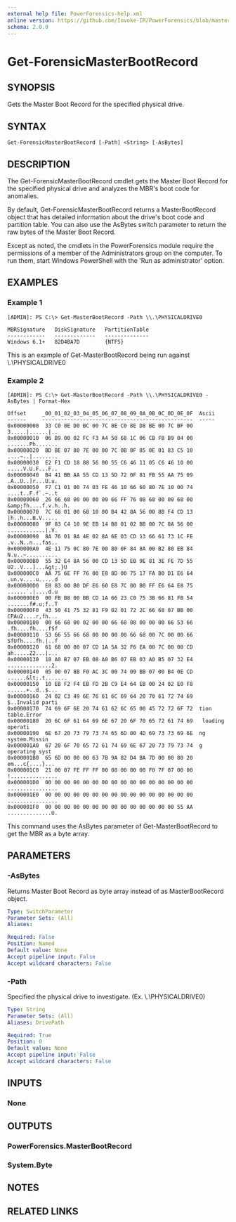 ```yaml
---
external help file: PowerForensics-help.xml
online version: https://github.com/Invoke-IR/PowerForensics/blob/master/Modules/PowerForensics/docs/Get-ForensicMasterBootRecord.md
schema: 2.0.0
---
```


# Get-ForensicMasterBootRecord

## SYNOPSIS
Gets the Master Boot Record for the specified physical drive.

## SYNTAX

```
Get-ForensicMasterBootRecord [-Path] <String> [-AsBytes]
```

## DESCRIPTION
The Get-ForensicMasterBootRecord cmdlet gets the Master Boot Record for the specified physical drive and analyzes the MBR's boot code for anomalies.

By default, Get-ForensicMasterBootRecord returns a MasterBootRecord object that has detailed information about the drive&apos;s boot code and partition table. You can also use the AsBytes switch parameter to return the raw bytes of the Master Boot Record.

Except as noted, the cmdlets in the PowerForensics module require the permissions of a member of the Administrators group on the computer. To run them, start Windows PowerShell with the 'Run as administrator' option.

## EXAMPLES

### Example 1
```
[ADMIN]: PS C:\> Get-MasterBootRecord -Path \\.\PHYSICALDRIVE0

MBRSignature   DiskSignature   PartitionTable
------------   -------------   --------------
Windows 6.1+   82D4BA7D        {NTFS}
```

This is an example of Get-MasterBootRecord being run against \\.\PHYSICALDRIVE0

### Example 2
```
[ADMIN]: PS C:\> Get-MasterBootRecord -Path \\.\PHYSICALDRIVE0 -AsBytes | Format-Hex

Offset     _00_01_02_03_04_05_06_07_08_09_0A_0B_0C_0D_0E_0F  Ascii
------     ------------------------------------------------  -----
0x00000000  33 C0 8E D0 BC 00 7C 8E C0 8E D8 BE 00 7C BF 00  3.....|......|..
0x00000010  06 B9 00 02 FC F3 A4 50 68 1C 06 CB FB B9 04 00  .......Ph.......
0x00000020  BD BE 07 80 7E 00 00 7C 0B 0F 85 0E 01 83 C5 10  ....~..|........
0x00000030  E2 F1 CD 18 88 56 00 55 C6 46 11 05 C6 46 10 00  .....V.U.F...F..
0x00000040  B4 41 BB AA 55 CD 13 5D 72 0F 81 FB 55 AA 75 09  .A..U..]r...U.u.
0x00000050  F7 C1 01 00 74 03 FE 46 10 66 60 80 7E 10 00 74  ....t..F.f`.~..t
0x00000060  26 66 68 00 00 00 00 66 FF 76 08 68 00 00 68 00  &amp;fh....f.v.h..h.
0x00000070  7C 68 01 00 68 10 00 B4 42 8A 56 00 8B F4 CD 13  |h..h...B.V.....
0x00000080  9F 83 C4 10 9E EB 14 B8 01 02 BB 00 7C 8A 56 00  ............|.V.
0x00000090  8A 76 01 8A 4E 02 8A 6E 03 CD 13 66 61 73 1C FE  .v..N..n...fas..
0x000000A0  4E 11 75 0C 80 7E 00 80 0F 84 8A 00 B2 80 EB 84  N.u..~..........
0x000000B0  55 32 E4 8A 56 00 CD 13 5D EB 9E 81 3E FE 7D 55  U2..V...]...&gt;.}U
0x000000C0  AA 75 6E FF 76 00 E8 8D 00 75 17 FA B0 D1 E6 64  .un.v....u.....d
0x000000D0  E8 83 00 B0 DF E6 60 E8 7C 00 B0 FF E6 64 E8 75  ......`.|....d.u
0x000000E0  00 FB B8 00 BB CD 1A 66 23 C0 75 3B 66 81 FB 54  .......f#.u;f..T
0x000000F0  43 50 41 75 32 81 F9 02 01 72 2C 66 68 07 BB 00  CPAu2....r,fh...
0x00000100  00 66 68 00 02 00 00 66 68 08 00 00 00 66 53 66  .fh....fh....fSf
0x00000110  53 66 55 66 68 00 00 00 00 66 68 00 7C 00 00 66  SfUfh....fh.|..f
0x00000120  61 68 00 00 07 CD 1A 5A 32 F6 EA 00 7C 00 00 CD  ah.....Z2...|...
0x00000130  18 A0 B7 07 EB 08 A0 B6 07 EB 03 A0 B5 07 32 E4  ..............2.
0x00000140  05 00 07 8B F0 AC 3C 00 74 09 BB 07 00 B4 0E CD  ......&lt;.t.......
0x00000150  10 EB F2 F4 EB FD 2B C9 E4 64 EB 00 24 02 E0 F8  ......+..d..$...
0x00000160  24 02 C3 49 6E 76 61 6C 69 64 20 70 61 72 74 69  $..Invalid parti
0x00000170  74 69 6F 6E 20 74 61 62 6C 65 00 45 72 72 6F 72  tion table.Error
0x00000180  20 6C 6F 61 64 69 6E 67 20 6F 70 65 72 61 74 69   loading operati
0x00000190  6E 67 20 73 79 73 74 65 6D 00 4D 69 73 73 69 6E  ng system.Missin
0x000001A0  67 20 6F 70 65 72 61 74 69 6E 67 20 73 79 73 74  g operating syst
0x000001B0  65 6D 00 00 00 63 7B 9A 82 D4 BA 7D 00 00 80 20  em...c{....}...
0x000001C0  21 00 07 FE FF FF 00 08 00 00 00 F0 7F 07 00 00  !...............
0x000001D0  00 00 00 00 00 00 00 00 00 00 00 00 00 00 00 00  ................
0x000001E0  00 00 00 00 00 00 00 00 00 00 00 00 00 00 00 00  ................
0x000001F0  00 00 00 00 00 00 00 00 00 00 00 00 00 00 55 AA  ..............U.
```

This command uses the AsBytes parameter of Get-MasterBootRecord to get the MBR as a byte array.

## PARAMETERS

### -AsBytes
Returns Master Boot Record as byte array instead of as MasterBootRecord object.

```yaml
Type: SwitchParameter
Parameter Sets: (All)
Aliases: 

Required: False
Position: Named
Default value: None
Accept pipeline input: False
Accept wildcard characters: False
```

### -Path
Specified the physical drive to investigate. (Ex. \\.\PHYSICALDRIVE0)

```yaml
Type: String
Parameter Sets: (All)
Aliases: DrivePath

Required: True
Position: 0
Default value: None
Accept pipeline input: False
Accept wildcard characters: False
```

## INPUTS

### None


## OUTPUTS

### PowerForensics.MasterBootRecord

### System.Byte

## NOTES

## RELATED LINKS

